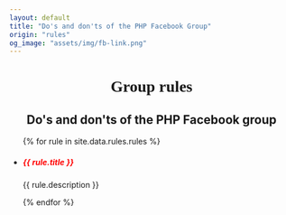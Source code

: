 ```yaml
---
layout: default
title: "Do's and don'ts of the PHP Facebook Group"
origin: "rules"
og_image: "assets/img/fb-link.png"
---
```


<h1 style="font-family:Audiowide;text-align:center">Group rules</h1>

<h2 style="text-align: center">Do's and don'ts of the PHP Facebook group</h2>

<ul class="rules">
{% for rule in site.data.rules.rules %}
    <li>
        <h5 style="color:red"><i class="fa fa-circle-thin"></i> {{ rule.title }}</h5>
        <p>{{ rule.description }}</p>
    </li>
{% endfor %}
</ul>
